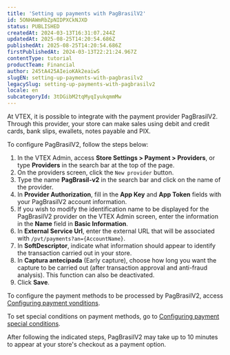 ```yaml
---
title: 'Setting up payments with PagBrasilV2'
id: 5ONHAWmRbZpNIDPXCkNJXD
status: PUBLISHED
createdAt: 2024-03-13T16:31:07.244Z
updatedAt: 2025-08-25T14:20:54.686Z
publishedAt: 2025-08-25T14:20:54.686Z
firstPublishedAt: 2024-03-13T22:21:24.967Z
contentType: tutorial
productTeam: Financial
author: 245tA425AIeioKAk2eaiwS
slugEN: setting-up-payments-with-pagbrasilv2
legacySlug: setting-up-payments-with-pagbrasilv2
locale: en
subcategoryId: 3tDGibM2tqMyqIyukqmmMw
---
```


At VTEX, it is possible to integrate with the payment provider PagBrasilV2. Through this provider, your store can make sales using debit and credit cards, bank slips, ewallets, notes payable and PIX.

To configure PagBrasilV2, follow the steps below:

1. In the VTEX Admin, access __Store Settings > Payment > Providers__, or type __Providers__ in the search bar at the top of the page.
2. On the providers screen, click the `New provider` button.
3. Type the name __PagBrasil-v2__ in the search bar and click on the name of the provider.
4. In __Provider Authorization__, fill in the __App Key__ and __App Token__ fields with your PagBrasilV2 account information.
5. If you wish to modify the identification name to be displayed for the PagBrasilV2 provider on the VTEX Admin screen, enter the information in the __Name__ field in __Basic Information__.
6. In __External Service Url__, enter the external URL that will be associated with `/pvt/payments?an={AccountName}`.
7. In __SoftDescriptor__, indicate what information should appear to identify the transaction carried out in your store.
8. In __Captura antecipada__ (Early capture), choose how long you want the capture to be carried out (after transaction approval and anti-fraud analysis). This function can also be deactivated.
9. Click __Save__.

To configure the payment methods to be processed by PagBrasilV2, access [Configuring payment vonditions](/en/tutorial/how-to-configure-payment-conditions--tutorials_455#).

To set special conditions on payment methods, go to [Configuring payment special conditions](/en/tutorial/special-conditions--tutorials_456#).

After following the indicated steps, PagBrasilV2 may take up to 10 minutes to appear at your store's checkout as a payment option.
